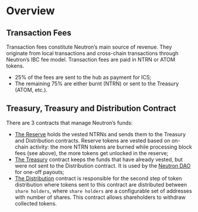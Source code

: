 # Overview

## Transaction Fees

Transaction fees constitute Neutron’s main source of revenue. They originate from local transactions and cross-chain
transactions through Neutron’s IBC fee model. Transaction fees are paid in NTRN or ATOM tokens.

- 25% of the fees are sent to the hub as payment for ICS;
- The remaining 75% are either burnt (NTRN) or sent to the Treasury (ATOM, etc.).

## Treasury, Treasury and Distribution Contract

There are 3 contracts that manage Neutron’s funds:

- [The Reserve](reserve/overview) holds the vested NTRNs and sends them to the Treasury and Distribution contracts. Reserve tokens are
  vested based on on-chain activity: the more NTRN tokens are burned while processing block fees (see above), the more
  tokens get unlocked in the reserve;
- [The Treasury](treasury/overview) contract keeps the funds that have already vested, but were not sent to the Distribution contract. It
  is used by the [Neutron DAO](/docs/neutron/dao/overview.md#neutron-dao) for one-off payouts;
- [The Distribution](distribution/overview) contract is responsible for the second step of token distribution where tokens sent to this
  contract are distributed between `share holders`, where `share holders` are a configurable set of addresses with
  number of shares. This contract allows shareholders to withdraw collected tokens.
